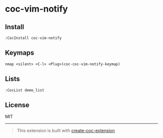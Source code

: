 # coc-vim-notify



## Install

`:CocInstall coc-vim-notify`

## Keymaps

`nmap <silent> <C-l> <Plug>(coc-coc-vim-notify-keymap)`

## Lists

`:CocList demo_list`

## License

MIT

---

> This extension is built with [create-coc-extension](https://github.com/fannheyward/create-coc-extension)
